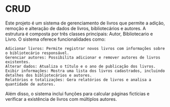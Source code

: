 # CRUD
Este projeto é um sistema de gerenciamento de livros que permite a adição, remoção e alteração de dados de livros, bibliotecários e autores. A estrutura é composta por três classes principais: Autor, Bibliotecario e Livro. O sistema oferece funcionalidades como:

    Adicionar livros: Permite registrar novos livros com informações sobre o bibliotecário responsável.
    Gerenciar autores: Possibilita adicionar e remover autores de livros existentes.
    Alterar dados: Atualiza o título e o ano de publicação dos livros.
    Exibir informações: Mostra uma lista dos livros cadastrados, incluindo detalhes dos bibliotecários e autores.
    Relatórios e totalizações: Gera relatórios de livros e analisa a quantidade de autores.

Além disso, o sistema inclui funções para calcular páginas fictícias e verificar a existência de livros com múltiplos autores.

